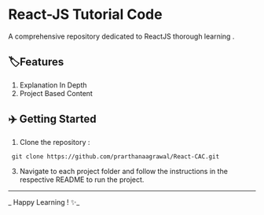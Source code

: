 # React-JS Tutorial Code
A comprehensive repository dedicated to  ReactJS thorough learning . 

## 🏷️Features
1. Explanation In Depth
2. Project Based Content
  
## ✈️ Getting Started
1. Clone the repository :
```
 git clone https://github.com/prarthanaagrawal/React-CAC.git
 ```
3. Navigate to each project folder and follow the instructions in the respective README to run the project.


---
_ Happy Learning ! ✨_
